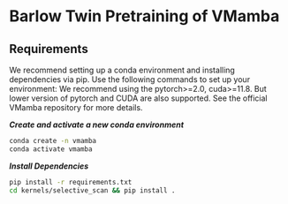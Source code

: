 # Barlow Twin Pretraining of VMamba

## Requirements

We recommend setting up a conda environment and installing dependencies via pip. Use the following commands to set up your environment:
We recommend using the pytorch>=2.0, cuda>=11.8. But lower version of pytorch and CUDA are also supported. See the official VMamba repository for more details. 

***Create and activate a new conda environment***

```bash
conda create -n vmamba
conda activate vmamba
```

***Install Dependencies***

```bash
pip install -r requirements.txt
cd kernels/selective_scan && pip install .


